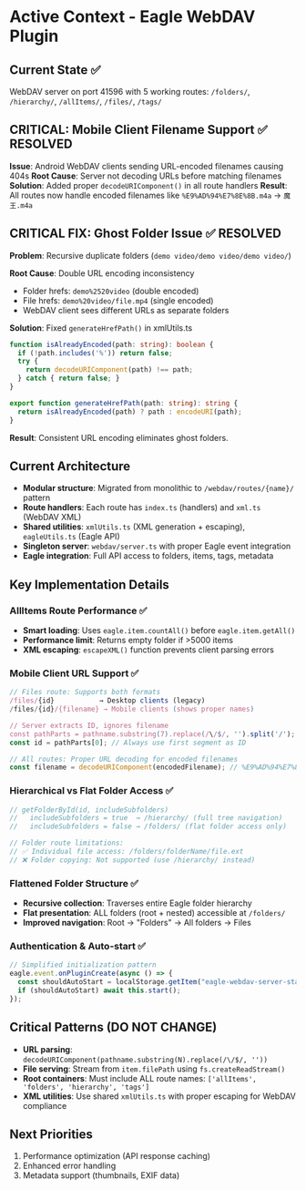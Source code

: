 # Active Context - Eagle WebDAV Plugin

## Current State ✅
WebDAV server on port 41596 with 5 working routes: `/folders/`, `/hierarchy/`, `/allItems/`, `/files/`, `/tags/`

## CRITICAL: Mobile Client Filename Support ✅ RESOLVED
**Issue**: Android WebDAV clients sending URL-encoded filenames causing 404s
**Root Cause**: Server not decoding URLs before matching filenames  
**Solution**: Added proper `decodeURIComponent()` in all route handlers
**Result**: All routes now handle encoded filenames like `%E9%AD%94%E7%8E%8B.m4a` → `魔王.m4a`

## CRITICAL FIX: Ghost Folder Issue ✅ RESOLVED

**Problem**: Recursive duplicate folders (`demo video/demo video/demo video/`)

**Root Cause**: Double URL encoding inconsistency
- Folder hrefs: `demo%2520video` (double encoded)
- File hrefs: `demo%20video/file.mp4` (single encoded)
- WebDAV client sees different URLs as separate folders

**Solution**: Fixed `generateHrefPath()` in xmlUtils.ts
```typescript
function isAlreadyEncoded(path: string): boolean {
  if (!path.includes('%')) return false;
  try {
    return decodeURIComponent(path) !== path;
  } catch { return false; }
}

export function generateHrefPath(path: string): string {
  return isAlreadyEncoded(path) ? path : encodeURI(path);
}
```

**Result**: Consistent URL encoding eliminates ghost folders.

## Current Architecture
- **Modular structure**: Migrated from monolithic to `/webdav/routes/{name}/` pattern
- **Route handlers**: Each route has `index.ts` (handlers) and `xml.ts` (WebDAV XML)
- **Shared utilities**: `xmlUtils.ts` (XML generation + escaping), `eagleUtils.ts` (Eagle API)
- **Singleton server**: `webdav/server.ts` with proper Eagle event integration
- **Eagle integration**: Full API access to folders, items, tags, metadata

## Key Implementation Details

### AllItems Route Performance ✅
- **Smart loading**: Uses `eagle.item.countAll()` before `eagle.item.getAll()`
- **Performance limit**: Returns empty folder if >5000 items
- **XML escaping**: `escapeXML()` function prevents client parsing errors

### Mobile Client URL Support ✅
```typescript
// Files route: Supports both formats
/files/{id}           → Desktop clients (legacy)  
/files/{id}/{filename} → Mobile clients (shows proper names)

// Server extracts ID, ignores filename
const pathParts = pathname.substring(7).replace(/\/$/, '').split('/');
const id = pathParts[0]; // Always use first segment as ID

// All routes: Proper URL decoding for encoded filenames
const filename = decodeURIComponent(encodedFilename); // %E9%AD%94%E7%8E%8B.m4a → 魔王.m4a
```

### Hierarchical vs Flat Folder Access ✅
```typescript
// getFolderById(id, includeSubfolders)
//   includeSubfolders = true  → /hierarchy/ (full tree navigation)
//   includeSubfolders = false → /folders/ (flat folder access only)

// Folder route limitations:
// ✅ Individual file access: /folders/folderName/file.ext
// ❌ Folder copying: Not supported (use /hierarchy/ instead)
```

### Flattened Folder Structure ✅
- **Recursive collection**: Traverses entire Eagle folder hierarchy
- **Flat presentation**: ALL folders (root + nested) accessible at `/folders/`
- **Improved navigation**: Root → "Folders" → All folders → Files

### Authentication & Auto-start ✅
```typescript
// Simplified initialization pattern
eagle.event.onPluginCreate(async () => {
  const shouldAutoStart = localStorage.getItem("eagle-webdav-server-state") !== "stopped";
  if (shouldAutoStart) await this.start();
});
```

## Critical Patterns (DO NOT CHANGE)
- **URL parsing**: `decodeURIComponent(pathname.substring(N).replace(/\/$/, ''))`
- **File serving**: Stream from `item.filePath` using `fs.createReadStream()`
- **Root containers**: Must include ALL route names: `['allItems', 'folders', 'hierarchy', 'tags']`
- **XML utilities**: Use shared `xmlUtils.ts` with proper escaping for WebDAV compliance

## Next Priorities
1. Performance optimization (API response caching)
2. Enhanced error handling
3. Metadata support (thumbnails, EXIF data)
